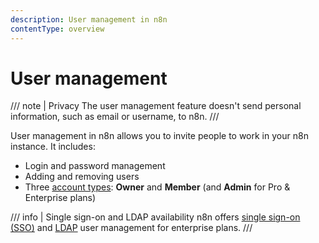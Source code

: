 ```yaml
---
description: User management in n8n
contentType: overview
---
```


# User management

/// note | Privacy
The user management feature doesn't send personal information, such as email or username, to n8n.
///

User management in n8n allows you to invite people to work in your n8n instance. It includes:

* Login and password management
* Adding and removing users
* Three [account types](/user-management/account-types.md): **Owner** and **Member** (and **Admin** for Pro & Enterprise plans)

/// info | Single sign-on and LDAP availability
n8n offers [single sign-on (SSO)](/user-management/sso/index.md) and [LDAP](/user-management/ldap.md) user management for enterprise plans.
///
